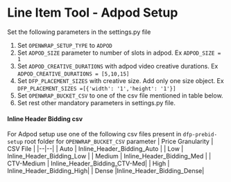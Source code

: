 # Line Item Tool - Adpod Setup
  
Set the following parameters in the settings.py file
 1. Set `OPENWRAP_SETUP_TYPE` to 	`ADPOD` 
 2. Set `ADPOD_SIZE` parameter to number of slots in adpod. Ex `ADPOD_SIZE = 1`
 3. Set `ADPOD_CREATIVE_DURATIONS` with adpod video creative durations. Ex `ADPOD_CREATIVE_DURATIONS = [5,10,15]`
 4. Set `DFP_PLACEMENT_SIZES` with creative size. Add only one size object. 
	 Ex `DFP_PLACEMENT_SIZES =[{'width': '1','height': '1'}]` 
 6. Set `OPENWRAP_BUCKET_CSV` to one of the csv file mentioned in table below.
 7. Set rest other mandatory parameters in settings.py file.
 
 
#### Inline Header Bidding  csv
For Adpod setup use one of the following csv files present in `dfp-prebid-setup` root folder for `OPENWRAP_BUCKET_CSV` parameter 
|  Price Granularity | CSV File |
|--|--|
| Auto  | Inline_Header_Bidding_Auto |
| Low | Inline_Header_Bidding_Low |
| Medium  | Inline_Header_Bidding_Med |
| CTV-Medium  |  Inline_Header_Bidding_CTV-Med|
| High  |  Inline_Header_Bidding_High|
| Dense  |Inline_Header_Bidding_Dense|

